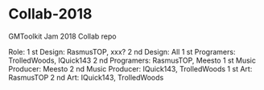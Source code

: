 # Collab-2018
GMToolkit Jam 2018 Collab repo

Role:
1 st Design: RasmusTOP, xxx?
2 nd Design: All
1 st Programers: TrolledWoods, IQuick143
2 nd Programers: RasmusTOP, Meesto
1 st Music Producer: Meesto
2 nd Music Producer: IQuick143, TrolledWoods
1 st Art: RasmusTOP
2 nd Art: IQuick143, TrolledWoods
